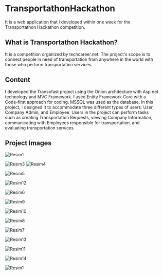 # TransportathonHackathon
It is a web application that I developed within one week for the Transportathon Hackathon competition.
## What is Transportathon Hackathon?
It is a competition organized by techcareer.net. The project's scope is to connect people in need of transportation from anywhere in the world with those who perform transportation services.
## Content
I developed the Transofast project using the Onion architecture with Asp.net technology and MVC Framework. I used Entity Framework Core with a Code-first approach for coding. MSSQL was used as the database. In this project, I designed it to accommodate three different types of users: User, Company Admin, and Employee. Users in the project can perform tasks such as creating Transportation Requests, viewing Company Information, communicating with Employees responsible for transportation, and evaluating transportation services.
## Project Images

![Resim1](https://github.com/hzumre/Transportations/blob/main/images/Resim2.png)

![Resim3](https://github.com/hzumre/Transportations/blob/main/images/Resim3.png)
![Resim4](https://github.com/hzumre/Transportations/blob/main/images/Resim4.png)

![Resim5](https://github.com/hzumre/Transportations/blob/main/images/Resim5.png)


![Resim12](https://github.com/hzumre/Transportations/blob/main/images/Resim12.png)


![Resim6](https://github.com/hzumre/Transportations/blob/main/images/Resim6.png)


![Resim9](https://github.com/hzumre/Transportations/blob/main/images/Resim9.png)


![Resim10](https://github.com/hzumre/Transportations/blob/main/images/Resim10.png)


![Resim8](https://github.com/hzumre/Transportations/blob/main/images/Resim8.png)


![Resim7](https://github.com/hzumre/Transportations/blob/main/images/Resim7.png)


![Resim13](https://github.com/hzumre/Transportations/blob/main/images/Resim13.png)


![Resim11](https://github.com/hzumre/Transportations/blob/main/images/Resim11.png)


![Resim14](https://github.com/hzumre/Transportations/blob/main/images/Resim14.png)


![Resim1](https://github.com/hzumre/Transportations/blob/main/images/Resim1.png)

